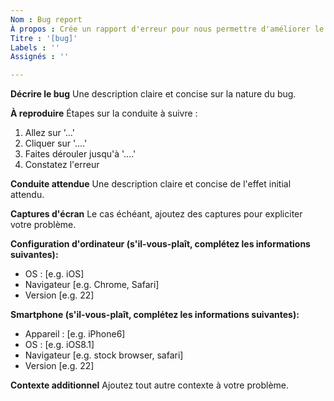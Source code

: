 ```yaml
---
Nom : Bug report
À propos : Crée un rapport d'erreur pour nous permettre d'améliorer le code. 
Titre : '[bug]'
Labels : ''
Assignés : ''

---
```


**Décrire le bug**
Une description claire et concise sur la nature du bug. 

**À reproduire**
Étapes sur la conduite à suivre : 
1. Allez sur '...'
2. Cliquer sur '....'
3. Faites dérouler jusqu'à '....'
4. Constatez l'erreur 

**Conduite attendue**
Une description claire et concise de l'effet initial attendu. 

**Captures d'écran**
Le cas échéant, ajoutez des captures pour expliciter votre problème.

**Configuration d'ordinateur (s'il-vous-plaît, complétez les informations suivantes):**
 - OS : [e.g. iOS]
 - Navigateur [e.g. Chrome, Safari]
 - Version [e.g. 22]

**Smartphone (s'il-vous-plaît, complétez les informations suivantes):**
 - Appareil : [e.g. iPhone6]
 - OS : [e.g. iOS8.1]
 - Navigateur [e.g. stock browser, safari]
 - Version [e.g. 22]

**Contexte additionnel**
Ajoutez tout autre contexte à votre problème. 
